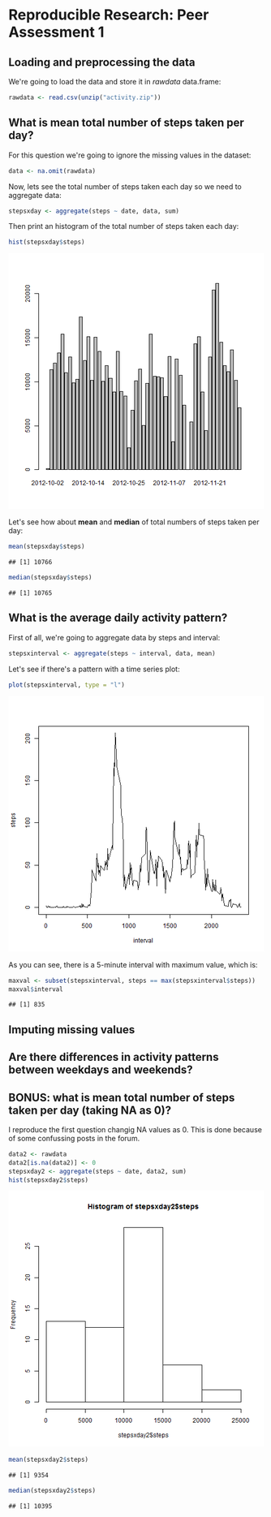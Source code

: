 Reproducible Research: Peer Assessment 1
========================================
  
## Loading and preprocessing the data
We're going to load the data and store it in *rawdata* data.frame:

```r
rawdata <- read.csv(unzip("activity.zip"))
```

## What is mean total number of steps taken per day?
For this question we're going to ignore the missing values in the dataset:

```r
data <- na.omit(rawdata)
```

Now, lets see the total number of steps taken each day so we need to aggregate data:

```r
stepsxday <- aggregate(steps ~ date, data, sum)
```

Then print an histogram of the total number of steps taken each day:

```r
hist(stepsxday$steps)
```

![plot of chunk unnamed-chunk-4](figure/unnamed-chunk-4.png) 

Let's see how about **mean** and **median** of total numbers of steps taken per day:


```r
mean(stepsxday$steps)
```

```
## [1] 10766
```

```r
median(stepsxday$steps)
```

```
## [1] 10765
```

## What is the average daily activity pattern?

First of all, we're going to aggregate data by steps and interval:


```r
stepsxinterval <- aggregate(steps ~ interval, data, mean)
```

Let's see if there's a pattern with a time series plot:


```r
plot(stepsxinterval, type = "l")
```

![plot of chunk unnamed-chunk-7](figure/unnamed-chunk-7.png) 

As you can see, there is a 5-minute interval with maximum value, which is:


```r
maxval <- subset(stepsxinterval, steps == max(stepsxinterval$steps))
maxval$interval
```

```
## [1] 835
```

## Imputing missing values



## Are there differences in activity patterns between weekdays and weekends?

## BONUS: what is mean total number of steps taken per day (taking NA as 0)?

I reproduce the first question changig NA values as 0. This is done because of some confussing posts in the forum.


```r
data2 <- rawdata
data2[is.na(data2)] <- 0
stepsxday2 <- aggregate(steps ~ date, data2, sum)
hist(stepsxday2$steps)
```

![plot of chunk unnamed-chunk-9](figure/unnamed-chunk-9.png) 

```r
mean(stepsxday2$steps)
```

```
## [1] 9354
```

```r
median(stepsxday2$steps)
```

```
## [1] 10395
```
